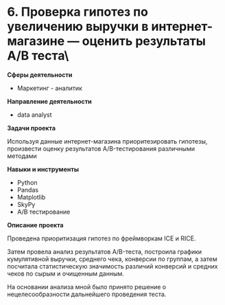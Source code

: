 # 6. Проверка гипотез по увеличению выручки в интернет-магазине — оценить результаты A/B теста\


**Сферы деятельности**
   - Маркетинг - аналитик
     
   **Направление деятельности**
   - data analyst
     
   **Задачи проекта**
   
Используя данные интернет-магазина приоритезировать гипотезы, произвести оценку результатов A/B-тестирования различными методами


  **Навыки и инструменты**
  - Python
  - Pandas
  - Matplotlib
  - SkyPy
  - A/B тестирование

  **Описание проекта**
  
  Проведена приоритизация гипотез по фреймворкам ICE и RICE.
  
  Затем провела анализ результатов A/B-теста, построила графики кумулятивной выручки, среднего чека, конверсии по группам, а затем посчитала статистическую значимость различий конверсий
и средних чеков по сырым и очищенным данным.

На основании анализа мной было принято решение о нецелесообразности дальнейшего проведения теста.
